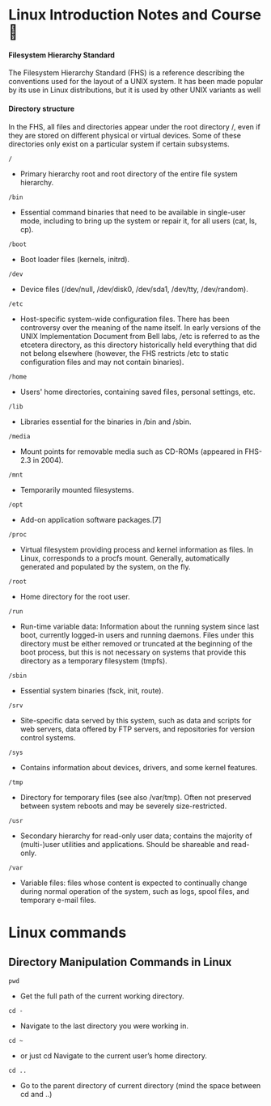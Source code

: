 # Linux Introduction Notes and Course 🐧

#### Filesystem Hierarchy Standard
The Filesystem Hierarchy Standard (FHS) is a reference describing the conventions used for the layout of a UNIX system. It has been made popular by its use in Linux distributions, but it is used by other UNIX variants as well

#### Directory structure
In the FHS, all files and directories appear under the root directory /, even if they are stored on different physical or virtual devices. Some of these directories only exist on a particular system if certain subsystems.

```
/
```
- Primary hierarchy root and root directory of the entire file system hierarchy.
```
/bin
```
- Essential command binaries that need to be available in single-user mode, including to bring up the system or repair it, for all users (cat, ls, cp).
```
/boot
```
- Boot loader files (kernels, initrd).
```
/dev
```
- Device files (/dev/null, /dev/disk0, /dev/sda1, /dev/tty, /dev/random).
```
/etc
```
- Host-specific system-wide configuration files.
There has been controversy over the meaning of the name itself. In early versions of the UNIX Implementation Document from Bell labs, /etc is referred to as the etcetera directory, as this directory historically held everything that did not belong elsewhere (however, the FHS restricts /etc to static configuration files and may not contain binaries).
```
/home
```
- Users' home directories, containing saved files, personal settings, etc.
```
/lib
```
- Libraries essential for the binaries in /bin and /sbin.
```
/media
```
- Mount points for removable media such as CD-ROMs (appeared in FHS-2.3 in 2004).
```
/mnt
```
- Temporarily mounted filesystems.
```
/opt
```
- Add-on application software packages.[7]
```
/proc
```
- Virtual filesystem providing process and kernel information as files. In Linux, corresponds to a procfs mount. Generally, automatically generated and populated by the system, on the fly.
```
/root
```
- Home directory for the root user.
```
/run
```
- Run-time variable data: Information about the running system since last boot, currently logged-in users and running daemons. Files under this directory must be either removed or truncated at the beginning of the boot process, but this is not necessary on systems that provide this directory as a temporary filesystem (tmpfs).
```
/sbin
```
- Essential system binaries (fsck, init, route).
```
/srv
```
- Site-specific data served by this system, such as data and scripts for web servers, data offered by FTP servers, and repositories for version control systems.
```
/sys
```
- Contains information about devices, drivers, and some kernel features.
```
/tmp
```
- Directory for temporary files (see also /var/tmp). Often not preserved between system reboots and may be severely size-restricted.
```
/usr
```
- Secondary hierarchy for read-only user data; contains the majority of (multi-)user utilities and applications. Should be shareable and read-only.
```
/var
```
- Variable files: files whose content is expected to continually change during normal operation of the system, such as logs, spool files, and temporary e-mail files.


# Linux commands
## Directory Manipulation Commands in Linux
```
pwd
```
- Get the full path of the current working directory.
```
cd -
```
- Navigate to the last directory you were working in.
```
cd ~
```
- or just cd Navigate to the current user’s home directory.
```
cd ..
```
- Go to the parent directory of current directory (mind the space between cd and ..)


